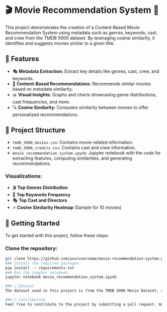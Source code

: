 # 🎬 Movie Recommendation System 🎥

This project demonstrates the creation of a Content-Based Movie Recommendation System using metadata such as genres, keywords, cast, and crew from the TMDB 5000 dataset. By leveraging cosine similarity, it identifies and suggests movies similar to a given title.

## 🌟 Features
- 🎭 **Metadata Extraction:** Extract key details like genres, cast, crew, and keywords.
- 🎯 **Content-Based Recommendations:** Recommends similar movies based on metadata similarity.
- 📊 **Visual Insights:** Graphs and charts showcasing genre distributions, cast frequencies, and more.
- 🔍 **Cosine Similarity:** Computes similarity between movies to offer personalized recommendations.

## 📂 Project Structure
- `tmdb_5000_movies.csv`: Contains movie-related information.
- `tmdb_5000_credits.csv`: Contains cast and crew information.
- `movie_recommendation_system.ipynb`: Jupyter notebook with the code for extracting features, computing similarities, and generating recommendations.

### Visualizations:
- 🎬 **Top Genres Distribution**
- 🔑 **Top Keywords Frequency**
- 🎭 **Top Cast and Directors**
- 🔥 **Cosine Similarity Heatmap** (Sample for 10 movies)

## 🚀 Getting Started

To get started with this project, follow these steps:

### Clone the repository:
```bash
git clone https://github.com/yourusername/movie-recommendation-system.git
### Install the required packages:
pip install -r requirements.txt
### Run the Jupyter notebook:
jupyter notebook movie_recommendation_system.ipynb

### 📜 Dataset
The dataset used in this project is from the TMDB 5000 Movie Dataset, containing detailed information about movies including their cast, crew, genres, and more.

### 🤝 Contributing
Feel free to contribute to the project by submitting a pull request. Any ideas or improvements are welcome!
